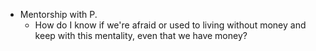 - Mentorship with P.
  - How do I know if we're afraid or used to living without money and keep with this mentality, even that we have money?
